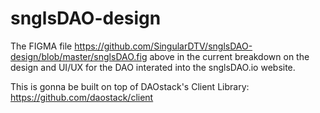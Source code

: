 # snglsDAO-design

The FIGMA file <https://github.com/SingularDTV/snglsDAO-design/blob/master/snglsDAO.fig> above in the current breakdown on the design and UI/UX for the DAO interated into the snglsDAO.io website.

This is gonna be built on top of DAOstack's Client Library: https://github.com/daostack/client

